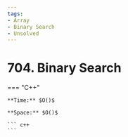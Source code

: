 ```yaml
---
tags:
- Array
- Binary Search
- Unsolved
---
```



# 704. Binary Search

=== "C++"

    **Time:** $O()$

    **Space:** $O()$

    ``` c++
    ```